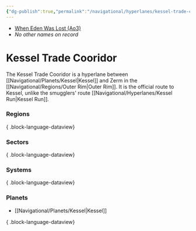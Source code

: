 ```yaml
---
{"dg-publish":true,"permalink":"/navigational/hyperlanes/kessel-trade-cooridor/","tags":["map","hyperlane","outerrim"],"noteIcon":"saber1"}
---
```


- [When Eden Was Lost (Ao3)](https://archiveofourown.org/works/19334440/chapters/45992584)
- *No other names on record*
# Kessel Trade Cooridor

The Kessel Trade Cooridor is a hyperlane between [[Navigational/Planets/Kessel\|Kessel]] and Zerm in the [[Navigational/Regions/Outer Rim\|Outer Rim]]. It is the official route to Kessel, unlike the smugglers' route [[Navigational/Hyperlanes/Kessel Run\|Kessel Run]].

### Regions

{ .block-language-dataview}
### Sectors

{ .block-language-dataview}
### Systems

{ .block-language-dataview}
### Planets
- [[Navigational/Planets/Kessel\|Kessel]]

{ .block-language-dataview}
